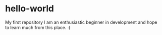 # hello-world
My first repository
I am an enthusiastic beginner in development and hope to learn much from this place. :)
